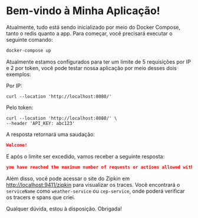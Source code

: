 # Bem-vindo à Minha Aplicação!

Atualmente, tudo está sendo inicializado por meio do Docker Compose, tanto o redis quanto a app. Para começar, você precisará executar o seguinte comando:

```bash
docker-compose up
```

Atualmente estamos configurados para ter um limite de 5 requisições por IP e 2 por token, você pode testar nossa aplicação por meio desses dois exemplos:

Por IP:
```curl
curl --location 'http://localhost:8080/'
```

Pelo token:
```curl
curl --location 'http://localhost:8080/' \
--header 'API_KEY: abc123'
```

A resposta retornará uma saudação:

```json
Welcome!
```

E após o limite ser excedido, vamos receber a seguinte resposta:
```json
you have reached the maximum number of requests or actions allowed within a certain time frame
```

Além disso, você pode acessar o site do Zipkin em [http://localhost:9411/zipkin](http://localhost:9411/zipkin) para visualizar os traces. Você encontrará o `serviceName` como `weather-service` ou `cep-service`, onde poderá verificar os tracers e spans que criei.

Qualquer dúvida, estou à disposição. Obrigada!
